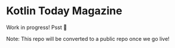 # Kotlin Today Magazine

Work in progress! Psst 🤫

Note: This repo will be converted to a public repo once we go live!

